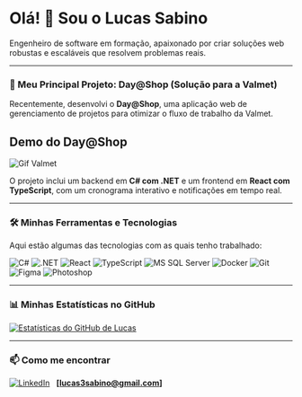 # Olá! 👋 Sou o Lucas Sabino

Engenheiro de software em formação, apaixonado por criar soluções web robustas e escaláveis que resolvem problemas reais.

---

### 🚀 Meu Principal Projeto: Day@Shop (Solução para a Valmet)

Recentemente, desenvolvi o **Day@Shop**, uma aplicação web de gerenciamento de projetos para otimizar o fluxo de trabalho da Valmet.



## Demo do Day@Shop 
![Gif Valmet](https://github.com/user-attachments/assets/f0b4a9b6-4565-4459-b0f6-f790206e3782)

O projeto inclui um backend em **C# com .NET** e um frontend em **React com TypeScript**, com um cronograma interativo e notificações em tempo real.

---

### 🛠️ Minhas Ferramentas e Tecnologias

Aqui estão algumas das tecnologias com as quais tenho trabalhado:

![C#](https://img.shields.io/badge/C%23-239120?style=for-the-badge&logo=c-sharp&logoColor=white)
![.NET](https://img.shields.io/badge/.NET-512BD4?style=for-the-badge&logo=dotnet&logoColor=white)
![React](https://img.shields.io/badge/React-20232A?style=for-the-badge&logo=react&logoColor=61DAFB)
![TypeScript](https://img.shields.io/badge/TypeScript-007ACC?style=for-the-badge&logo=typescript&logoColor=white)
![MS SQL Server](https://img.shields.io/badge/MS%20SQL%20Server-CC2927?style=for-the-badge&logo=microsoft%20sql%20server&logoColor=white)
![Docker](https://img.shields.io/badge/Docker-2496ED?style=for-the-badge&logo=docker&logoColor=white)
![Git](https://img.shields.io/badge/GIT-E44C30?style=for-the-badge&logo=git&logoColor=white)
![Figma](https://img.shields.io/badge/Figma-F24E1E?style=for-the-badge&logo=figma&logoColor=white)
![Photoshop](https://img.shields.io/badge/Photoshop-31A8FF?style=for-the-badge&logo=Adobe%20Photoshop&logoColor=black)

---

### 📊 Minhas Estatísticas no GitHub

[![Estatísticas do GitHub de Lucas](https://github-readme-stats.vercel.app/api?username=Lucas-Sabino01&show_icons=true&theme=dracula&include_all_commits=true&count_private=true)](https://github.com/Lucas-Sabino01)

---

### 📫 Como me encontrar

[![LinkedIn](https://img.shields.io/badge/linkedin-%230077B5.svg?style=for-the-badge&logo=linkedin&logoColor=white)](https://www.linkedin.com/in/lucas-sabino-492571355?lipi=urn%3Ali%3Apage%3Ad_flagship3_profile_view_base_contact_details%3BltCJS5VMQ06EgeH6YbCTtw%3D%3D)
&nbsp;
**[lucas3sabino@gmail.com]**

